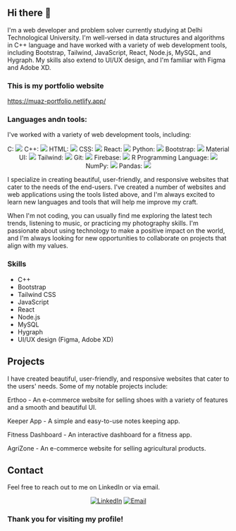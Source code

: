 ## Hi there 👋

I'm a web developer and problem solver currently studying at Delhi Technological University. I'm well-versed in data structures and algorithms in C++ language and have worked with a variety of web development tools, including Bootstrap, Tailwind, JavaScript, React, Node.js, MySQL, and Hygraph. My skills also extend to UI/UX design, and I'm familiar with Figma and Adobe XD.

### This is my portfolio website

https://muaz-portfolio.netlify.app/

### Languages andn tools:
I've worked with a variety of web development tools, including:

<p align="center" >
C: <img src="https://www.cprogramming.com/">
C++: <img src="https://www.w3schools.com/cpp/">
HTML: <img src="https://www.vectorlogo.zone/logos/w3_html5/w3_html5-icon.svg">
CSS: <img src="https://www.vectorlogo.zone/logos/w3_css/w3_css-icon.svg">
React: <img src="https://www.vectorlogo.zone/logos/reactjs/reactjs-icon.svg">
Python: <img src="https://www.vectorlogo.zone/logos/python/python-icon.svg">
Bootstrap: <img src="https://www.vectorlogo.zone/logos/getbootstrap/getbootstrap-icon.svg">
Material UI: <img src="https://mui.com/">
Tailwind: <img src="https://www.vectorlogo.zone/logos/tailwindcss/tailwindcss-icon.svg">
Git: <img src="https://www.vectorlogo.zone/logos/git-scm/git-scm-icon.svg">
Firebase: <img src="https://www.vectorlogo.zone/logos/firebase/firebase-icon.svg">
R Programming Language: <img src="https://www.vectorlogo.zone/logos/r-project/r-project-icon.svg">
NumPy: <img src="https://numpy.org/">
Pandas: <img src="https://pandas.pydata.org/">
</p>


I specialize in creating beautiful, user-friendly, and responsive websites that cater to the needs of the end-users. I've created a number of websites and web applications using the tools listed above, and I'm always excited to learn new languages and tools that will help me improve my craft.

When I'm not coding, you can usually find me exploring the latest tech trends, listening to music, or practicing my photography skills. I'm passionate about using technology to make a positive impact on the world, and I'm always looking for new opportunities to collaborate on projects that align with my values.

### Skills
* C++
* Bootstrap
* Tailwind CSS
* JavaScript
* React
* Node.js
* MySQL
* Hygraph
* UI/UX design (Figma, Adobe XD)


## Projects

I have created beautiful, user-friendly, and responsive websites that cater to the users' needs. Some of my notable projects include:

Erthoo - An e-commerce website for selling shoes with a variety of features and a smooth and beautiful UI.

Keeper App - A simple and easy-to-use notes keeping app.

Fitness Dashboard - An interactive dashboard for a fitness app.

AgriZone - An e-commerce website for selling agricultural products.

## Contact

Feel free to reach out to me on LinkedIn or via email.

<p align="center">
  <a href="https://www.linkedin.com/in/muazaqdas/"><img src="https://img.shields.io/badge/LinkedIn-0077B5?style=for-the-badge&logo=linkedin&logoColor=white" alt="LinkedIn"></a>
  <a href="mailto:muazaqdassh@gmail.com"><img src="https://img.shields.io/badge/Gmail-D14836?style=for-the-badge&logo=gmail&logoColor=white" alt="Email"></a>
</p>

### Thank you for visiting my profile!
